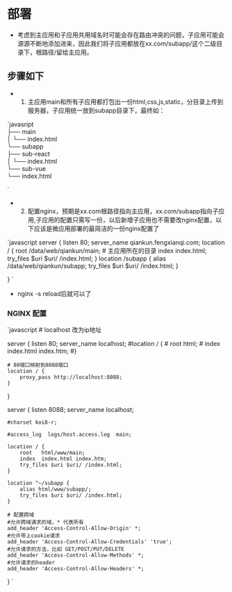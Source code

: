 
# 部署

* 考虑到主应用和子应用共用域名时可能会存在路由冲突的问题，子应用可能会源源不断地添加进来，因此我们将子应用都放在xx.com/subapp/这个二级目录下，根路径/留给主应用。

## 步骤如下

* 1. 主应用main和所有子应用都打包出一份html,css,js,static，分目录上传到服务器，子应用统一放到subapp目录下，最终如：

`javasript <br />
├── main <br />
│   └── index.html <br />
└── subapp <br />
    ├── sub-react <br />
    │   └── index.html <br />
    └── sub-vue <br />
        └── index.html <br />

`

* 2. 配置nginx，预期是xx.com根路径指向主应用，xx.com/subapp指向子应用,子应用的配置只需写一份，以后新增子应用也不需要改nginx配置，以下应该是微应用部署的最简洁的一份nginx配置了

`javascript
server {
    listen       80;
    server_name qiankun.fengxianqi.com;
    location / {
      root   /data/web/qiankun/main;  # 主应用所在的目录
      index index.html;
      try_files $uri $uri/ /index.html;
    }
    location /subapp {
      alias /data/web/qiankun/subapp;
      try_files $uri $uri/ /index.html;
    }

}
`

* nginx -s reload后就可以了

### NGINX 配置

`javascript
    # localhost 改为ip地址

server {
    listen      80;
    server_name localhost;
    #location / {
    #    root   html;
    #    index  index.html index.htm;
    #}

    # 80端口映射到8088端口
    location / {
        proxy_pass http://localhost:8088;
    }
}

server {
    listen       8088;
    server_name  localhost;

    #charset koi8-r;

    #access_log  logs/host.access.log  main;

    location / {
        root   html/www/main;
        index  index.html index.htm;
        try_files $uri $uri/ /index.html;
    }

    location ^~/subapp {
        alias html/www/subapp/;
        try_files $uri $uri/ /index.html;
    }

    # 配置跨域
    #允许跨域请求的域，* 代表所有
    add_header 'Access-Control-Allow-Origin' *;
    #允许带上cookie请求
    add_header 'Access-Control-Allow-Credentials' 'true';
    #允许请求的方法，比如 GET/POST/PUT/DELETE
    add_header 'Access-Control-Allow-Methods' *;
    #允许请求的header
    add_header 'Access-Control-Allow-Headers' *;
}
`
